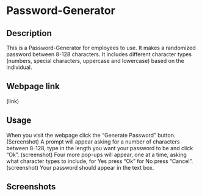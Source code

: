 # Password-Generator


## Description
This is a Password-Generator for employees to use. It makes a randomized password between 8-128 characters. It includes different character types (numbers, special characters, uppercase and lowercase) based on the individual.  
## Webpage link
(link)
## Usage
When you visit the webpage click the “Generate Password” button.  (Screenshot) 
A prompt will appear asking for a number of characters between 8-128, type in the length you want your password to be and click “Ok”. (screenshot) 
 Four more pop-ups will appear, one at a time, asking what character types to include, for Yes press “Ok” for No press “Cancel”. (screenshot) 
 Your password should appear in the text box.
## Screenshots



